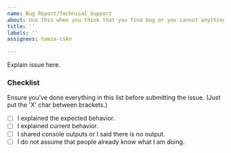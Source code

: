 ```yaml
---
name: Bug Report/Technical Support
about: Use this when you think that you find bug or you cannot anything due to misunderstanding.
title: ''
labels: ''
assignees: hamza-cskn

---
```


Explain issue here.

### Checklist
Ensure you've done everything in this list before submitting the issue. (Just put the 'X' char between brackets.)

- [ ] I explained the expected behavior.
- [ ] I explained current behavior.
- [ ] I shared console outputs or I said there is no output.
- [ ] I do not assume that people already know what I am doing.
